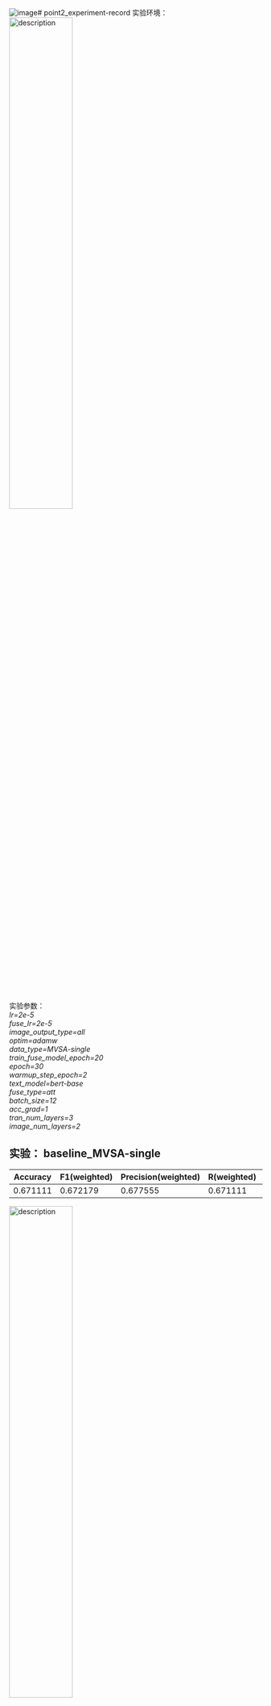 ![image](https://github.com/user-attachments/assets/b5bc90bd-665e-4624-a033-03efca2b3b08)# point2_experiment-record
实验环境：  
<img src="https://github.com/user-attachments/assets/1ed4d349-a205-45a0-aeea-d0bc94919496" alt="description" style="width: 50%; height: auto;">  
实验参数：  
  *lr=2e-5*  
  *fuse_lr=2e-5*  
  *image_output_type=all*  
  *optim=adamw*  
  *data_type=MVSA-single*  
  *train_fuse_model_epoch=20*  
  *epoch=30*  
  *warmup_step_epoch=2*  
  *text_model=bert-base*  
  *fuse_type=att*  
  *batch_size=12*  
  *acc_grad=1*  
  *tran_num_layers=3*  
  *image_num_layers=2*  
## 实验： baseline_MVSA-single
| Accuracy | F1(weighted) | Precision(weighted) | R(weighted) | F1(macro) | Precision | R | loss
| --- | --- | --- | --- | --- | --- |  --- |   --- | 
| 0.671111 | 0.672179 | 0.677555 | 0.671111 | 0.573175 | 0.573550 | 0.577306 | 0.009768 | 

<img src="https://github.com/user-attachments/assets/5e634768-5045-415c-8ac1-a715c282a4c9" alt="description" style="width: 50%; height: auto;">

## 实验：baseline_MVSA-multiple  
| Accuracy | F1(weighted) | Precision(weighted) | R(weighted) | F1(macro) | Precision | R | loss
| --- | --- | --- | --- | --- | --- |  --- |   --- | 
| 0.674118 | 0.655297 | 0.646247 | 0.674118 | 0.511616 | 0.543621 | 0.495049 | 0.008646 | 
<img src="https://github.com/user-attachments/assets/7825323e-5bc4-4b5a-ab7f-602272faba81" alt="description" style="width: 50%; height: auto;">

## 实验：baseline_BILSTM_MVSA-single  
<img src="https://github.com/user-attachments/assets/3a906beb-1ecb-4106-b945-e86638844d3a" alt="description" style="width: 50%; height: auto;">  

| Accuracy | F1(weighted) | Precision(weighted) | R(weighted) | F1(macro) | Precision | R | loss
| --- | --- | --- | --- | --- | --- |  --- |   --- | 
| 0.706667 | 0.701544 | 0.699640 | 0.706667 | 0.582701 | 0.543621 | 0.579661 | 0.0052116 | 

<img src="https://github.com/user-attachments/assets/c6a7e330-d5e6-4026-8f0f-9df5fb750475" alt="description" style="width: 50%; height: auto;">

## 实验： baseline_BILSTM(hidden_size=128)-attention_MVSA-single  
实验参数:
<img src="https://github.com/user-attachments/assets/8f0d11ce-8535-4aac-8f67-af76887016f5](https://github.com/user-attachments/assets/4f605640-5201-4bbf-b287-1c14a97b469a" alt="description" style="width: 50%; height: auto;">

| Accuracy | F1(weighted) | Precision(weighted) | R(weighted) | F1(macro) | Precision | R | loss
| --- | --- | --- | --- | --- | --- |  --- |   --- | 
| 0.697778 | 0.696265 | 0.695608 | 0.697778 | 0.583504 | 0.585869 | 0.582707 | 0.005372 | 
<img src="https://github.com/user-attachments/assets/9bcb60a5-24e4-48ea-b3aa-f985615e17bb" alt="description" style="width: 50%; height: auto;">

## 实验： baseline_BILSTM(hidden_size=256)-attention_MVSA-single  
实验参数:  
<img src="https://github.com/user-attachments/assets/4a207979-f73d-4daf-a88b-77ffa6099faf" alt="description" style="width: 50%; height: auto;">

| Accuracy | F1(weighted) | Precision(weighted) | R(weighted) | F1(macro) | Precision | R | loss
| --- | --- | --- | --- | --- | --- |  --- |   --- | 
| 0.706667 | 0.707631 | 0.708773 | 0.706667 | 0.620471 | 0.618341 | 0.622773 | 0.004950 | 
<img src="https://github.com/user-attachments/assets/34782309-cecb-415f-82de-d4d04cdb7267" alt="description" style="width: 50%; height: auto;">

## 实验： baseline_BILSTM(128)-CNN-attention_MVSA-single  
实验参数:
<img src="https://github.com/user-attachments/assets/a1bf705f-4869-4a37-8c3c-f50ce7af4b33" alt="description" style="width: 50%; height: auto;">

| Accuracy | F1(weighted) | Precision(weighted) | R(weighted) | F1(macro) | Precision | R | loss
| --- | --- | --- | --- | --- | --- |  --- |   --- | 
| 0.697778 | 0.702889 | 0.709073 | 0.697778 | 0.592002 | 0.587000 | 0.599027 | 0.007094 | 
<img src="https://github.com/user-attachments/assets/34ddbcd8-7d93-456c-9db8-5718a88ddb49" alt="description" style="width: 50%; height: auto;">

## 实验： baseline_BILSTM(256)-CNN-attention_MVSA-single  
实验参数：  
<img src="https://github.com/user-attachments/assets/ef795694-2586-4a2d-906f-7a3d1b69a3ca" alt="description" style="width: 50%; height: auto;">

| Accuracy | F1(weighted) | Precision(weighted) | R(weighted) | F1(macro) | Precision | R | loss
| --- | --- | --- | --- | --- | --- |  --- |   --- | 
| 671111 | 0.665007 | 0.661719 | 0.671111 | 0.552110 | 0.567145 | R: 0.545057 | 0.005250 | 

<img src="https://github.com/user-attachments/assets/1b6fbbdc-19f8-4168-a537-0c6d6b19f4d8" alt="description" style="width: 50%; height: auto;">


## 实验： baseline_BILSTM(128)-CNN-attention_MVSA-multiple   
实验参数：  
<img src="https://github.com/user-attachments/assets/a1bf705f-4869-4a37-8c3c-f50ce7af4b33" alt="description" style="width: 50%; height: auto;">

| Accuracy | F1(weighted) | Precision(weighted) | R(weighted) | F1(macro) | Precision | R | loss
| --- | --- | --- | --- | --- | --- |  --- |   --- | 
| 0.687059 | 0.673633 | 0.666722 | 0.687059 | 0.545090 | 0.554448 | 0.542327 | 0.003695 | 
<img src="https://github.com/user-attachments/assets/e93c42c9-d066-4aee-8ec7-64b8e3eefa54" alt="description" style="width: 50%; height: auto;">
